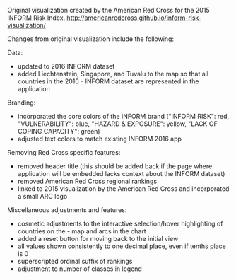 Original visualization created by the American Red Cross for the 2015 INFORM Risk Index.
http://americanredcross.github.io/inform-risk-visualization/

Changes from original visualization include the following:

Data:
- updated to 2016 INFORM dataset
- added Liechtenstein, Singapore, and Tuvalu to the map so that all countries in the 2016 - INFORM dataset are represented in the application

Branding:
- incorporated the core colors of the INFORM brand ("INFORM RISK": red, "VULNERABILITY": blue, "HAZARD & EXPOSURE": yellow, "LACK OF COPING CAPACITY": green)
- adjusted text colors to match existing INFORM 2016 app

Removing Red Cross specific features:
- removed header title (this should be added back if the page where application will be embedded lacks context about the INFORM dataset)
- removed American Red Cross regional rankings
- linked to 2015 visualization by the American Red Cross and incorporated a small ARC logo

Miscellaneous adjustments and features:
- cosmetic adjustments to the interactive selection/hover highlighting of countries on the - map and arcs in the chart
- added a reset button for moving back to the initial view
- all values shown consistently to one decimal place, even if tenths place is 0
- superscripted ordinal suffix of rankings
- adjustment to number of classes in legend